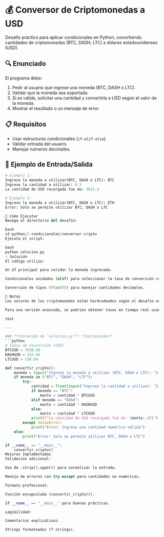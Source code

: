 # 💰 Conversor de Criptomonedas a USD

Desafío práctico para aplicar condicionales en Python, convirtiendo cantidades de criptomonedas (BTC, DASH, LTC) a dólares estadounidenses (USD).

## 🔍 Enunciado
El programa debe:
1. Pedir al usuario que ingrese una moneda (BTC, DASH o LTC).
2. Validar que la moneda sea soportada.
3. Si es válida, solicitar una cantidad y convertirla a USD según el valor de la moneda.
4. Mostrar el resultado o un mensaje de error.

## 📋 Requisitos
- Usar estructuras condicionales (`if-elif-else`).
- Validar entrada del usuario.
- Manejar números decimales.

## 🎯 Ejemplo de Entrada/Salida
```python
# Ejemplo 1:
Ingrese la moneda a utilizar(BTC, DASH o LTC): BTC
Ingrese la cantidad a utilizar: 0.5
La cantidad de USD recargado fue de: 3815.4

# Ejemplo 2:
Ingrese la moneda a utilizar(BTC, DASH o LTC): ETH
Error: Solo se permite utilizar BTC, DASH o LTC

🚀 Cómo Ejecutar
Navega al directorio del desafío:

bash
cd python/2-condicionales/conversor-cripto
Ejecuta el script:

bash
python solucion.py
💡 Solución
El código utiliza:

Un if principal para validar la moneda ingresada.

Condicionales anidados (elif) para seleccionar la tasa de conversión correcta.

Conversión de tipos (float()) para manejar cantidades decimales.

📌 Notas
Los valores de las criptomonedas están hardcodeados según el desafío original.

Para una versión avanzada, se podrían obtener tasas en tiempo real usando una API.

text

---

### **Contenido de `solucion.py`** *(optimizado)*  
```python
# Tasas de conversión (USD)
BTCUSD = 7630.80
DASHUSD = 315.56
LTCUSD = 120.84

def convertir_cripto():
    moneda = input("Ingrese la moneda a utilizar (BTC, DASH o LTC): ").strip().upper()
    if moneda in ("BTC", "DASH", "LTC"):
        try:
            cantidad = float(input("Ingrese la cantidad a utilizar: "))
            if moneda == "BTC":
                monto = cantidad * BTCUSD
            elif moneda == "DASH":
                monto = cantidad * DASHUSD
            else:
                monto = cantidad * LTCUSD
            print(f"La cantidad de USD recargado fue de: {monto:.2f}")  # Formato a 2 decimales
        except ValueError:
            print("Error: Ingrese una cantidad numérica válida")
    else:
        print("Error: Solo se permite utilizar BTC, DASH o LTC")

if __name__ == "__main__":
    convertir_cripto()
Mejoras Implementadas
Validación adicional:

Uso de .strip().upper() para normalizar la entrada.

Manejo de errores con try-except para cantidades no numéricas.

Formato profesional:

Función encapsulada (convertir_cripto()).

if __name__ == "__main__" para buenas prácticas.

Legibilidad:

Comentarios explicativos.

Strings formateados (f-strings).